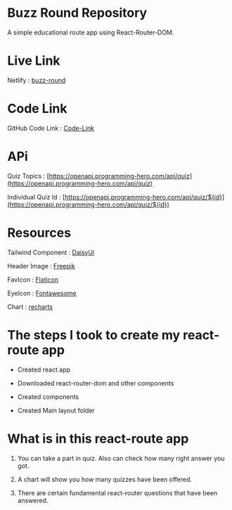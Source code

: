 # Buzz Round Repository
A simple educational route app using React-Router-DOM.

# Live Link
Netlify : [buzz-round](https://buzz-round.netlify.app/)

# Code Link
GitHub Code Link : [Code-Link](https://github.com/programming-hero-web-course2/b6-quiz-crackerz-thesanchitadevi)

# APi
Quiz Topics : [https://openapi.programming-hero.com/api/quiz](https://openapi.programming-hero.com/api/quiz)

Individual Quiz Id : [https://openapi.programming-hero.com/api/quiz/${id}](https://openapi.programming-hero.com/api/quiz/${id})

# Resources
Tailwind Component : [DaisyUi](https://daisyui.com/) 

Header Image : [Freepik](https://www.freepik.com/)

FavIcon : [Flaticon](https://www.flaticon.com/)

EyeIcon : [Fontawesome](https://fontawesome.com/)

Chart : [recharts](https://recharts.org/en-US)


# The steps I took to create my react-route app
* Created react app

* Downloaded react-router-dom and other components

* Created components

* Created Main layout folder 

# What is in this react-route app

1. You can take a part in quiz. Also can check how many right answer you got.

2. A chart will show you how many quizzes have been offered.

3. There are certain fundamental react-router questions that have been answered.